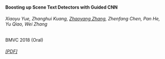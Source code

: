 #### Boosting up Scene Text Detectors with Guided CNN
###### Xiaoyu Yue, Zhanghui Kuang, <u>Zhaoyang Zhang</u>, Zhenfang Chen, Pan He, Yu Qiao, Wei Zhang
BMVC 2018 (Oral)
###### [[PDF]](https://arxiv.org/pdf/1805.04132)

